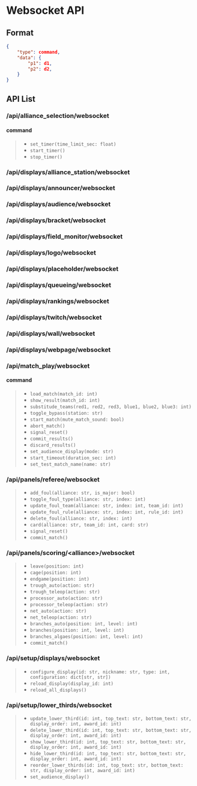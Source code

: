 # Websocket API
## Format
```json
{
    "type": command,
    "data": {
        "p1": d1,
        "p2": d2,
    }
}
```

## API List
### /api/alliance_selection/websocket
#### command
> * `set_timer(time_limit_sec: float)`
> * `start_timer()`
> * `stop_timer()`
### /api/displays/alliance_station/websocket
### /api/displays/announcer/websocket
### /api/displays/audience/websocket
### /api/displays/bracket/websocket
### /api/displays/field_monitor/websocket
### /api/displays/logo/websocket
### /api/displays/placeholder/websocket
### /api/displays/queueing/websocket
### /api/displays/rankings/websocket
### /api/displays/twitch/websocket
### /api/displays/wall/websocket
### /api/displays/webpage/websocket
### /api/match_play/websocket
#### command
> * `load_match(match_id: int)`
> * `show_result(match_id: int)`
> * `substitude_teams(red1, red2, red3, blue1, blue2, blue3: int)`
> * `toggle_bypass(station: str)`
> * `start_match(mute_match_sound: bool)`
> * `abort_match()`
> * `signal_reset()`
> * `commit_results()`
> * `discard_results()`
> * `set_audience_display(mode: str)`
> * `start_timeout(duration_sec: int)`
> * `set_test_match_name(name: str)`
### /api/panels/referee/websocket
> * `add_foul(alliance: str, is_major: bool)`
> * `toggle_foul_type(alliance: str, index: int)`
> * `update_foul_team(alliance: str, index: int, team_id: int)`
> * `update_foul_rule(alliance: str, index: int, rule_id: int)`
> * `delete_foul(alliance: str, index: int)`
> * `card(alliance: str, team_id: int, card: str)`
> * `signal_reset()`
> * `commit_match()`
### /api/panels/scoring/&lt;alliance&gt;/websocket
> * `leave(position: int)`
> * `cage(position: int)`
> * `endgame(position: int)`
> * `trough_auto(action: str)`
> * `trough_teleop(action: str)`
> * `processor_auto(action: str)`
> * `processor_teleop(action: str)`
> * `net_auto(action: str)`
> * `net_teleop(action: str)`
> * `branches_auto(position: int, level: int)`
> * `branches(position: int, level: int)`
> * `branches_algaes(position: int, level: int)`
> * `commit_match()`
### /api/setup/displays/websocket
> * `configure_display(id: str, nickname: str, type: int, configuration: dict[str, str])`
> * `reload_display(display_id: int)`
> * `reload_all_displays()`
### /api/setup/lower_thirds/websocket
> * `update_lower_third(id: int, top_text: str, bottom_text: str, display_order: int, award_id: int)`
> * `delete_lower_third(id: int, top_text: str, bottom_text: str, display_order: int, award_id: int)`
> * `show_lower_third(id: int, top_text: str, bottom_text: str, display_order: int, award_id: int)`
> * `hide_lower_third(id: int, top_text: str, bottom_text: str, display_order: int, award_id: int)`
> * `reorder_lower_thirds(id: int, top_text: str, bottom_text: str, display_order: int, award_id: int)`
> * `set_audience_display()`